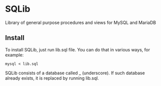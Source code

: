 # SQLib

Library of general purpose procedures and views for MySQL and MariaDB

## Install

To install SQLib, just run lib.sql file. You can do that in various ways, for example:

```
mysql < lib.sql
```

SQLib consists of a database called _ (underscore).
If such database already exists, it is replaced by running lib.sql.
